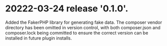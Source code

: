 # 20222-03-24 release '0.1.0'.

Added the FakerPHP library for generating fake data. The composer
vendor directory has been omitted in version control, with both
composer.json and composer.lock being committed to ensure the 
correct version can be installed in future plugin installs.
